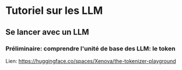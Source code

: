 # Tutoriel sur les LLM

## Se lancer avec un LLM

### Préliminaire: comprendre l'unité de base des LLM: le token

Lien: https://huggingface.co/spaces/Xenova/the-tokenizer-playground

